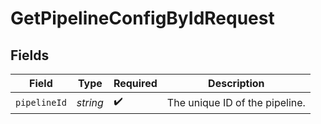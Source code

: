 # GetPipelineConfigByIdRequest


## Fields

| Field                          | Type                           | Required                       | Description                    |
| ------------------------------ | ------------------------------ | ------------------------------ | ------------------------------ |
| `pipelineId`                   | *string*                       | :heavy_check_mark:             | The unique ID of the pipeline. |
